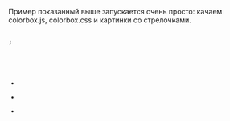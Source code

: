 Пример показанный выше запускается очень просто: качаем colorbox.js, colorbox.css и картинки со стрелочками.



<code>
<link href="/colorbox.css" rel="stylesheet" type="text/css" />;
<script src="/colorbox.js" type="text/javascript"></script>
<script>
	jQuery(document).ready(function(){
		jQuery("a[rel='box']").colorbox();
	});
</script>

<ul>
<li><a href="/demo/img/colorbox/1.jpg" rel="box"><img src="/demo/img/colorbox/1_min.jpg" alt=""/></a></li>
<li><a href="/demo/img/colorbox/2.jpg" rel="box"><img src="/demo/img/colorbox/2_min.jpg" alt=""/></a></li>
<li><a href="/demo/img/colorbox/3.jpg" rel="box"><img src="/demo/img/colorbox/3_min.jpg" alt=""/></a></li>
</ul>
</code>
